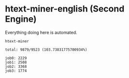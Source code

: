 # htext-miner-english (Second Engine)

Everything doing here is automated.

```
htext-miner

total: 9879/9523 (103.73831775700934%)

job0: 2229
job1: 2508
job2: 3368
job3: 1774
```